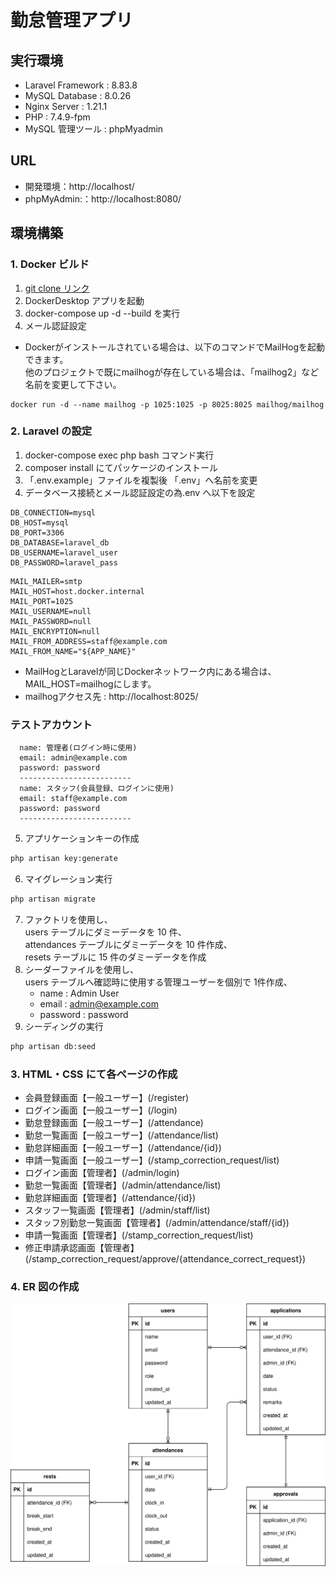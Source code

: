 # 勤怠管理アプリ

## 実行環境

- Laravel Framework : 8.83.8
- MySQL Database : 8.0.26
- Nginx Server : 1.21.1
- PHP : 7.4.9-fpm
- MySQL 管理ツール : phpMyadmin

## URL

- 開発環境：http://localhost/
- phpMyAdmin:：http://localhost:8080/

## 環境構築

### 1. Docker ビルド

1. [git clone リンク](https://github.com/coachtech-material/laravel-docker-template)
2. DockerDesktop アプリを起動
3. docker-compose up -d --build を実行
4. メール認証設定
- Dockerがインストールされている場合は、以下のコマンドでMailHogを起動できます。  
  他のプロジェクトで既にmailhogが存在している場合は、「mailhog2」など名前を変更して下さい。
```docker
docker run -d --name mailhog -p 1025:1025 -p 8025:8025 mailhog/mailhog
```



### 2. Laravel の設定

1. docker-compose exec php bash コマンド実行
2. composer install にてパッケージのインストール
3. 「.env.example」ファイルを複製後 「.env」へ名前を変更
4. データベース接続とメール認証設定の為.env へ以下を設定

```text
DB_CONNECTION=mysql
DB_HOST=mysql
DB_PORT=3306
DB_DATABASE=laravel_db
DB_USERNAME=laravel_user
DB_PASSWORD=laravel_pass
```
```text
MAIL_MAILER=smtp
MAIL_HOST=host.docker.internal
MAIL_PORT=1025
MAIL_USERNAME=null
MAIL_PASSWORD=null
MAIL_ENCRYPTION=null
MAIL_FROM_ADDRESS=staff@example.com
MAIL_FROM_NAME="${APP_NAME}"
```
- MailHogとLaravelが同じDockerネットワーク内にある場合は、MAIL_HOST=mailhogにします。
- mailhogアクセス先 : http://localhost:8025/

### テストアカウント
      name: 管理者(ログイン時に使用)  
      email: admin@example.com  
      password: password  
      -------------------------
      name: スタッフ(会員登録、ログインに使用)  
      email: staff@example.com  
      password: password  
      -------------------------

5. アプリケーションキーの作成

```bash
php artisan key:generate
```

6. マイグレーション実行

```bash
php artisan migrate
```

7. ファクトリを使用し、  
    users テーブルにダミーデータを 10 件、  
    attendances テーブルにダミーデータを 10 件作成、  
    resets テーブルに 15 件のダミーデータを作成
8. シーダーファイルを使用し、  
   users テーブルへ確認時に使用する管理ユーザーを個別で 1件作成、  
   - name : Admin User
   - email : admin@example.com
   - password : password
9. シーディングの実行

```bash
php artisan db:seed
```
### 3. HTML・CSS にて各ページの作成

- 会員登録画面【一般ユーザー】(/register)
- ログイン画面【一般ユーザー】(/login)
- 勤怠登録画面【一般ユーザー】(/attendance)
- 勤怠一覧画面【一般ユーザー】(/attendance/list)
- 勤怠詳細画面【一般ユーザー】(/attendance/{id})
- 申請一覧画面【一般ユーザー】(/stamp_correction_request/list)
- ログイン画面【管理者】(/admin/login)
- 勤怠一覧画面【管理者】(/admin/attendance/list)
- 勤怠詳細画面【管理者】(/attendance/{id})
- スタッフ一覧画面【管理者】(/admin/staff/list)
- スタッフ別勤怠一覧画面【管理者】(/admin/attendance/staff/{id})
- 申請一覧画面【管理者】(/stamp_correction_request/list)
- 修正申請承認画面【管理者】  
   (/stamp_correction_request/approve/{attendance_correct_request})



### 4. ER 図の作成

![ER図](./src/attendance-test_ER.drawio.svg)
